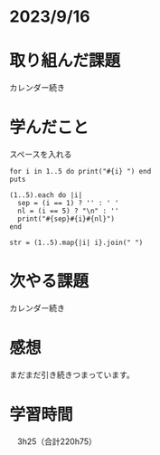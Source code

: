 # 2023/9/16
# 取り組んだ課題
カレンダー続き

# 学んだこと
スペースを入れる
```
for i in 1..5 do print("#{i} ") end
puts

(1..5).each do |i|
  sep = (i == 1) ? '' : ' '
  nl = (i == 5) ? "\n" : ''    
  print("#{sep}#{i}#{nl}")
end

str = (1..5).map{|i| i}.join(" ")
```


# 次やる課題
カレンダー続き

# 感想
まだまだ引き続きつまっています。


# 学習時間
　3h25（合計220h75）
